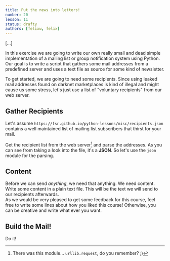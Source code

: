 ```yaml
---
title: Put the news into letters!
number: 20
lesson: 11
status: drafty
authors: [felixw, felix]
---
```


[...]

In this exercise we are going to write our own really small and dead simple implementation of a mailing list or group notification system using Python.
Our goal is to write a script that gathers some mail addresses from a predefined server and uses a text file as source for some kind of newsletter.

To get started, we are going to need some recipients. Since using leaked mail addresses found on darknet marketplaces is kind of illegal and might cause us some stress, let's just use a list of "voluntary recipients" from our web server.


## Gather Recipients

Let's assume `https://fsr.github.io/python-lessons/misc/recipients.json` contains a well maintained list of mailing list subscribers that thirst for your mail.

Get the recipient list from the web server[^urllib] and parse the addresses. As you can see from taking a look into the file, it's a __JSON__. So let's use the `json` module for the parsing.

[^urllib]:
    There was this module... `urllib.request`, do you remember? ;)

## Content

Before we can send _anything_, we need that anything. We need content. Write some content in a plain text file. This will be the text we will send to our recipients afterwards.  
As we would be very pleased to get some feedback for this course, feel free to write some lines about how you liked this course! Otherwise, you can be creative and write what ever you want.


## Build the Mail!

Do it!
